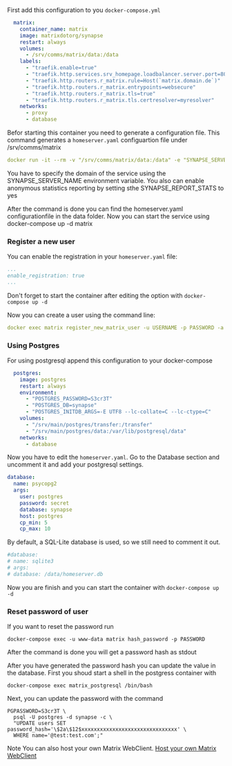 First add this configuration to you `docker-compose.yml`
```yaml
  matrix:
    container_name: matrix
    image: matrixdotorg/synapse
    restart: always
    volumes:
      - /srv/comms/matrix/data:/data
    labels:
      - "traefik.enable=true"
      - "traefik.http.services.srv_homepage.loadbalancer.server.port=8008"
      - "traefik.http.routers.r_matrix.rule=Host(`matrix.domain.de`)"
      - "traefik.http.routers.r_matrix.entrypoints=websecure"
      - "traefik.http.routers.r_matrix.tls=true"
      - "traefik.http.routers.r_matrix.tls.certresolver=myresolver"
    networks:
      - proxy
      - database
```
Befor starting this container you need to generate a configuration file. This command generates a `homeserver.yaml` configuartion file under /srv/comms/matrix
```yaml
docker run -it --rm -v "/srv/comms/matrix/data:/data" -e "SYNAPSE_SERVER_NAME=matrix.domain.de" -e "SYNAPSE_REPORT_STATS=no" matrixdotorg/synapse:latest generate
```
You have to specify the domain of the service using the SYNAPSE_SERVER_NAME environment variable. You also can enable anonymous statistics reporting by setting sthe SYNAPSE_REPORT_STATS to yes

After the command is done you can find the homeserver.yaml configurationfile in the data folder. 
Now you can start the service using docker-compose up -d matrix

### Register a new user 
You can enable the registration in your `homeserver.yaml` file:
```yaml
...
enable_registration: true
...
```

Don't forget to start the container after editing the option with `docker-compose up -d`

Now you can create a user using the command line:
```yaml
docker exec matrix register_new_matrix_user -u USERNAME -p PASSWORD -a -c /data/homeserver.yaml matrix.domain.de
```

### Using Postgres

For using postgresql append this configuration to your docker-compose

``` yaml
  postgres:
    image: postgres
    restart: always
    environment:
      - "POSTGRES_PASSWORD=S3cr3T"
      - "POSTGRES_DB=synapse"
      - "POSTGRES_INITDB_ARGS=-E UTF8 --lc-collate=C --lc-ctype=C"
    volumes:
      - "/srv/main/postgres/transfer:/transfer"
      - "/srv/main/postgres/data:/var/lib/postgresql/data"
    networks:
      - database
```

Now you have to edit the `homeserver.yaml`. Go to the Database section and uncomment it and add your postgresql settings. 

``` yaml
database:
  name: psycopg2
  args:
    user: postgres
    password: secret
    database: synapse
    host: postgres
    cp_min: 5
    cp_max: 10
```

By default, a SQL-Lite database is used, so we still need to comment it out.


``` yaml
#database:
# name: sqlite3
# args:
# database: /data/homeserver.db

```

Now you are finish and you can start the container with `docker-compose up -d`

### Reset password of user 

If you want to reset the password run 
```shell
docker-compose exec -u www-data matrix hash_password -p PASSWORD
```

After the command is done you will get a password hash as stdout 

After you have generated the password hash you can update the value in the database. First you shoud start a shell in the postgress container with 
```shell
docker-compose exec matrix_postgresql /bin/bash
```
Next, you can update the password with the command 
```shell
PGPASSWORD=S3cr3T \
  psql -U postgres -d synapse -c \
  "UPDATE users SET password_hash='\$2a\$12$xxxxxxxxxxxxxxxxxxxxxxxxxxxxxxx' \
  WHERE name='@test:test.com';"
```

Note You can also host your own Matrix WebClient. [Host your own Matrix WebClient ](./element.md)